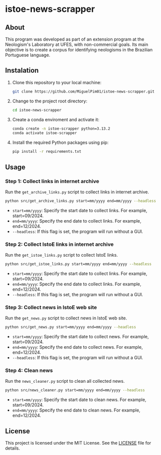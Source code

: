 # istoe-news-scrapper

## About

This program was developed as part of an extension program at the Neologism's Laboratory at UFES, with non-commercial goals. Its main objective is to create a corpus for identifying neologisms in the Brazilian Portuguese language.

## Instalation

1. Clone this repository to your local machine:
   ```bash
   git clone https://github.com/MiguelPim01/istoe-news-scrapper.git
   ```
2. Change to the project root directory:
   ```bash
   cd istoe-news-scrapper
   ```
3. Create a conda enviroment and activate it:
   ```bash
   conda create -n istoe-scrapper python=3.13.2
   conda activate istoe-scrapper
   ```
4. Install the required Python packages using pip:
   ```bash
   pip install -r requirements.txt
   ```

## Usage

### Step 1: Collect links in internet archive

Run the `get_archive_links.py` script to collect links in internet archive.

```bash
python src/get_archive_links.py start=mm/yyyy end=mm/yyyy --headless
```

- `start=mm/yyyy`: Specify the start date to collect links. For example, start=09/2024.
- `end=mm/yyyy`: Specify the end date to collect links. For example, end=12/2024.
- `--headless`: If this flag is set, the program will run without a GUI.

### Step 2: Collect IstoE links in internet archive

Run the `get_istoe_links.py` script to collect IstoE links.

```bash
python src/get_istoe_links.py start=mm/yyyy end=mm/yyyy --headless
```

- `start=mm/yyyy`: Specify the start date to collect links. For example, start=09/2024.
- `end=mm/yyyy`: Specify the end date to collect links. For example, end=12/2024.
- `--headless`: If this flag is set, the program will run without a GUI.

### Step 3: Collect news in IstoE web site

Run the `get_news.py` script to collect news in IstoE web site.

```bash
python src/get_news.py start=mm/yyyy end=mm/yyyy --headless
```

- `start=mm/yyyy`: Specify the start date to collect news. For example, start=09/2024.
- `end=mm/yyyy`: Specify the end date to collect news. For example, end=12/2024.
- `--headless`: If this flag is set, the program will run without a GUI.

### Step 4: Clean news

Run the `news_cleaner.py` script to clean all collected news.

```bash
python src/news_cleaner.py start=mm/yyyy end=mm/yyyy --headless
```

- `start=mm/yyyy`: Specify the start date to clean news. For example, start=09/2024.
- `end=mm/yyyy`: Specify the end date to clean news. For example, end=12/2024.

## License

This project is licensed under the MIT License. See the [LICENSE](LICENSE) file for details.